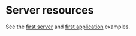 Server resources
================

See the [first
server](http://wiki.restlet.org/docs_2.1/13-restlet/21-restlet/318-restlet/319-restlet.html "First server")
and [first
application](http://wiki.restlet.org/docs_2.1/13-restlet/21-restlet/318-restlet/303-restlet.html "First application")
examples.

